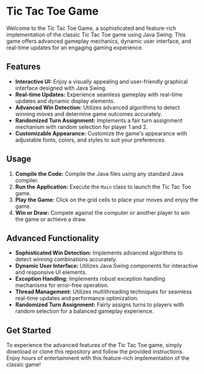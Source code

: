 # Tic Tac Toe Game

Welcome to the Tic Tac Toe Game, a sophisticated and feature-rich implementation of the classic Tic Tac Toe game using Java Swing. This game offers advanced gameplay mechanics, dynamic user interface, and real-time updates for an engaging gaming experience.

## Features

- **Interactive UI:** Enjoy a visually appealing and user-friendly graphical interface designed with Java Swing.
- **Real-time Updates:** Experience seamless gameplay with real-time updates and dynamic display elements.
- **Advanced Win Detection:** Utilizes advanced algorithms to detect winning moves and determine game outcomes accurately.
- **Randomized Turn Assignment:** Implements a fair turn assignment mechanism with random selection for player 1 and 2.
- **Customizable Appearance:** Customize the game's appearance with adjustable fonts, colors, and styles to suit your preferences.

## Usage

1. **Compile the Code:** Compile the Java files using any standard Java compiler.
2. **Run the Application:** Execute the `Main` class to launch the Tic Tac Toe game.
3. **Play the Game:** Click on the grid cells to place your moves and enjoy the game.
4. **Win or Draw:** Compete against the computer or another player to win the game or achieve a draw.

## Advanced Functionality

- **Sophisticated Win Detection:** Implements advanced algorithms to detect winning combinations accurately.
- **Dynamic User Interface:** Utilizes Java Swing components for interactive and responsive UI elements.
- **Exception Handling:** Implements robust exception handling mechanisms for error-free operation.
- **Thread Management:** Utilizes multithreading techniques for seamless real-time updates and performance optimization.
- **Randomized Turn Assignment:** Fairly assigns turns to players with random selection for a balanced gameplay experience.

## Get Started

To experience the advanced features of the Tic Tac Toe game, simply download or clone this repository and follow the provided instructions. Enjoy hours of entertainment with this feature-rich implementation of the classic game!

